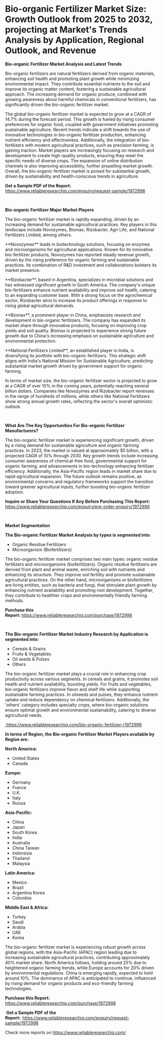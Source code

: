 <p><h1>Bio-organic Fertilizer Market Size: Growth Outlook from 2025 to 2032, projecting at Market's Trends Analysis by Application, Regional Outlook, and Revenue</h1></p><p><strong>Bio-organic Fertilizer Market Analysis and Latest Trends</strong></p>
<p><p>Bio-organic fertilizers are natural fertilizers derived from organic materials, enhancing soil health and promoting plant growth while minimizing environmental impact. They contribute essential nutrients to the soil and improve its organic matter content, fostering a sustainable agricultural approach. The increasing demand for organic produce, combined with growing awareness about harmful chemicals in conventional fertilizers, has significantly driven the bio-organic fertilizer market.</p><p>The global bio-organic fertilizer market is expected to grow at a CAGR of 14.7% during the forecast period. This growth is fueled by rising consumer preferences for organic food, coupled with government initiatives promoting sustainable agriculture. Recent trends indicate a shift towards the use of innovative technologies in bio-organic fertilizer production, enhancing nutrient efficiency and effectiveness. Additionally, the integration of bio-fertilizers with modern agricultural practices, such as precision farming, is gaining traction. Market players are increasingly focusing on research and development to create high-quality products, ensuring they meet the specific needs of diverse crops. The expansion of online distribution channels is also improving accessibility, further propelling market growth. Overall, the bio-organic fertilizer market is poised for substantial growth, driven by sustainability and health-conscious trends in agriculture.</p></p>
<p><strong>Get a Sample PDF of the Report:&nbsp;</strong> <a href="https://www.reliableresearchiq.com/enquiry/request-sample/1972998?utm_campaign=1906&utm_medium=2&utm_source=Github&utm_content=ia&utm_term=04022025&utm_id=bio-organic-fertilizer">https://www.reliableresearchiq.com/enquiry/request-sample/1972998</a></p>
<p>&nbsp;</p>
<p><strong>Bio-organic Fertilizer Major Market Players</strong></p>
<p><p>The bio-organic fertilizer market is rapidly expanding, driven by an increasing demand for sustainable agricultural practices. Key players in this landscape include Novozymes, Biomax, Rizobacter, Agri Life, and National Fertilizers Limited, among others.</p><p>**Novozymes** leads in biotechnology solutions, focusing on enzymes and microorganisms for agricultural applications. Known for its innovative bio-fertilizer products, Novozymes has reported steady revenue growth, driven by the rising preference for organic farming and sustainable practices. Its combination of R&D investment and collaborations bolsters its market presence.</p><p>**Rizobacter**, based in Argentina, specializes in microbial solutions and has witnessed significant growth in South America. The company's unique bio-fertilizers enhance nutrient availability and improve soil health, catering to an expanding customer base. With a strong focus on the agrochemical sector, Rizobacter aims to increase its product offerings in response to rising global agricultural demands.</p><p>**Biomax**, a prominent player in China, emphasizes research and development in bio-organic fertilizers. The company has expanded its market share through innovative products, focusing on improving crop yields and soil quality. Biomax is projected to experience strong future growth due to China's increasing emphasis on sustainable agriculture and environmental protection.</p><p>**National Fertilizers Limited**, an established player in India, is diversifying its portfolio with bio-organic fertilizers. This strategic shift aligns with India's National Mission for Sustainable Agriculture, predicting substantial market growth driven by government support for organic farming.</p><p>In terms of market size, the bio-organic fertilizer sector is projected to grow at a CAGR of over 10% in the coming years, potentially reaching several billion dollars. Companies like Novozymes and Rizobacter report revenues in the range of hundreds of millions, while others like National Fertilizers show strong annual growth rates, reflecting the sector's overall optimistic outlook.</p></p>
<p>&nbsp;</p>
<p><strong>What Are The Key Opportunities For Bio-organic Fertilizer Manufacturers?</strong></p>
<p><p>The bio-organic fertilizer market is experiencing significant growth, driven by a rising demand for sustainable agriculture and organic farming practices. In 2023, the market is valued at approximately $5 billion, with a projected CAGR of 10% through 2030. Key growth trends include increasing consumer awareness of chemical-free food, governmental support for organic farming, and advancements in bio-technology enhancing fertilizer efficiency. Additionally, the Asia-Pacific region leads in market share due to rapid agricultural expansion. The future outlook remains positive, as environmental concerns and regulatory frameworks support the transition toward greener agricultural inputs, further boosting bio-organic fertilizer adoption.</p></p>
<p><strong>Inquire or Share Your Questions If Any Before Purchasing This Report:</strong> <a href="https://www.reliableresearchiq.com/enquiry/pre-order-enquiry/1972998?utm_campaign=1906&utm_medium=2&utm_source=Github&utm_content=ia&utm_term=04022025&utm_id=bio-organic-fertilizer">https://www.reliableresearchiq.com/enquiry/pre-order-enquiry/1972998</a></p>
<p>&nbsp;</p>
<p><strong>Market Segmentation</strong></p>
<p><strong>The Bio-organic Fertilizer Market Analysis by types is segmented into:</strong></p>
<p><ul><li>Organic Residue Fertilizers</li><li>Microorganism (Biofertilizers)</li></ul></p>
<p><p>The bio-organic fertilizer market comprises two main types: organic residue fertilizers and microorganisms (biofertilizers). Organic residue fertilizers are derived from plant and animal waste, enriching soil with nutrients and enhancing its structure. They improve soil fertility and promote sustainable agricultural practices. On the other hand, microorganisms or biofertilizers are living entities, such as bacteria and fungi, that stimulate plant growth by enhancing nutrient availability and promoting root development. Together, they contribute to healthier crops and environmentally friendly farming methods.</p></p>
<p><strong>Purchase this Report:&nbsp;</strong><a href="https://www.reliableresearchiq.com/purchase/1972998?utm_campaign=1906&utm_medium=2&utm_source=Github&utm_content=ia&utm_term=04022025&utm_id=bio-organic-fertilizer">https://www.reliableresearchiq.com/purchase/1972998</a></p>
<p>&nbsp;</p>
<p><strong>The Bio-organic Fertilizer Market Industry Research by Application is segmented into:</strong></p>
<p><ul><li>Cereals & Grains</li><li>Fruits & Vegetables</li><li>Oil seeds & Pulses</li><li>Others</li></ul></p>
<p><p>The bio-organic fertilizer market plays a crucial role in enhancing crop productivity across various segments. In cereals and grains, it promotes soil health and nutrient availability, boosting yields. For fruits and vegetables, bio-organic fertilizers improve flavor and shelf life while supporting sustainable farming practices. In oilseeds and pulses, they enhance nutrient uptake and reduce dependency on chemical fertilizers. Additionally, the 'others' category includes specialty crops, where bio-organic solutions ensure optimal growth and environmental sustainability, catering to diverse agricultural needs.</p></p>
<p><a href="https://www.reliableresearchiq.com/bio-organic-fertilizer-r1972998?utm_campaign=1906&utm_medium=2&utm_source=Github&utm_content=ia&utm_term=04022025&utm_id=bio-organic-fertilizer">&nbsp;https://www.reliableresearchiq.com/bio-organic-fertilizer-r1972998</a></p>
<p><strong>In terms of Region, the Bio-organic Fertilizer Market Players available by Region are:</strong></p>
<p>
    <p> <strong> North America: </strong>
        <ul>
            <li>United States</li>
            <li>Canada</li>
        </ul>
        </p> 
    <p> <strong> Europe: </strong>
        <ul>
            <li>Germany</li>
            <li>France</li>
            <li>U.K.</li>
            <li>Italy</li>
            <li>Russia</li>
        </ul>
        </p> 
    <p> <strong> Asia-Pacific: </strong>
        <ul>
            <li>China</li>
            <li>Japan</li>
            <li>South Korea</li>
            <li>India</li>
            <li>Australia</li>
            <li>China Taiwan</li>
            <li>Indonesia</li>
            <li>Thailand</li>
            <li>Malaysia</li>
        </ul>
        </p> 
    <p> <strong> Latin America: </strong>
        <ul>
            <li>Mexico</li>
            <li>Brazil</li>
            <li>Argentina Korea</li>
            <li>Colombia</li>
        </ul>
        </p> 
    <p> <strong> Middle East & Africa: </strong>
        <ul>
            <li>Turkey</li>
            <li>Saudi</li>
            <li>Arabia</li>
            <li>UAE</li>
            <li>Korea</li>
        </ul>
    </p>
    </p>
<p><p>The bio-organic fertilizer market is experiencing robust growth across global regions, with the Asia-Pacific (APAC) region leading due to increasing sustainable agricultural practices, contributing approximately 40% market share. North America follows, holding around 25% due to heightened organic farming trends, while Europe accounts for 20% driven by environmental regulations. China is emerging rapidly, expected to hold around 10%. The dominance of APAC is anticipated to continue, influenced by rising demand for organic products and eco-friendly farming technologies.</p></p>
<p><strong>Purchase this Report: </strong><a href="https://www.reliableresearchiq.com/purchase/1972998?utm_campaign=1906&utm_medium=2&utm_source=Github&utm_content=ia&utm_term=04022025&utm_id=bio-organic-fertilizer">https://www.reliableresearchiq.com/purchase/1972998</a></p>
<p>&nbsp;<strong>Get a Sample PDF of the Report:&nbsp;&nbsp;</strong><a href="https://www.reliableresearchiq.com/enquiry/request-sample/1972998?utm_campaign=1906&utm_medium=2&utm_source=Github&utm_content=ia&utm_term=04022025&utm_id=bio-organic-fertilizer">https://www.reliableresearchiq.com/enquiry/request-sample/1972998</a></p>
<p><strong></strong></p>
<p>Check more reports on <a href="https://www.reliableresearchiq.com/?utm_campaign=1906&utm_medium=2&utm_source=Github&utm_content=ia&utm_term=04022025&utm_id=bio-organic-fertilizer">https://www.reliableresearchiq.com/</a></p>